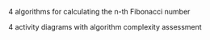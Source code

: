 4 algorithms for calculating the n-th Fibonacci number
<p>
4 activity diagrams with algorithm complexity assessment
</p>
